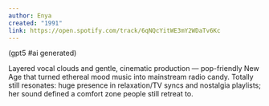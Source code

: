 ```yaml
---
author: Enya
created: "1991"
link: https://open.spotify.com/track/6qNQcYitWE3mY2WDaTv6Kc
---
```


(gpt5 #ai generated)

Layered vocal clouds and gentle, cinematic production — pop-friendly New Age that turned ethereal mood music into mainstream radio candy. Totally still resonates: huge presence in relaxation/TV syncs and nostalgia playlists; her sound defined a comfort zone people still retreat to.
